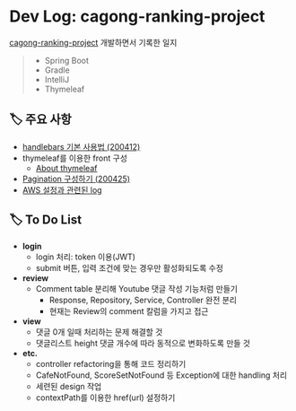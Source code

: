 # Dev Log: cagong-ranking-project
[cagong-ranking-project](https://github.com/hanbinleejoy/cagong-ranking-project) 개발하면서 기록한 일지 

> - Spring Boot
> - Gradle
> - IntelliJ
> - Thymeleaf

## 🏷️ 주요 사항

- [handlebars 기본 사용법 (200412)](https://github.com/hanbinleejoy/daily-dev-log/blob/master/project/cagong-ranking-project/dev-log/200412_dev_log.md)
- thymeleaf를 이용한 front 구성
  - [About thymeleaf](https://github.com/hanbinleejoy/daily-dev-log/tree/master/spring/thymeleaf)
- [Pagination 구성하기 (200425)](https://github.com/hanbinleejoy/daily-dev-log/blob/master/project/cagong-ranking-project/dev-log/200425_dev_log.md)
- [AWS 설정과 관련된 log](https://github.com/hanbinleejoy/daily-dev-log/blob/master/project/cagong-ranking-project/AWS_설정에_대한_정리.md)


## 🏷️ To Do List

- **login**
  - login 처리: token 이용(JWT)
  - submit 버튼, 입력 조건에 맞는 경우만 활성화되도록 수정
- **review**
  - Comment table 분리해 Youtube 댓글 작성 기능처럼 만들기
    - Response, Repository, Service, Controller 완전 분리
    - 현재는 Review의 comment 칼럼을 가지고 접근
- **view**
  - 댓글 0개 일때 처리하는 문제 해결할 것 
  - 댓글리스트 height 댓글 개수에 따라 동적으로 변화하도록 만들 것
- **etc.**
  - controller refactoring을 통해 코드 정리하기
  - CafeNotFound, ScoreSetNotFound 등 Exception에 대한 handling 처리
  - 세련된 design 작업
  - contextPath를 이용한 href(url) 설정하기
  
